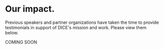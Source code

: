 # Our impact.

Previous speakers and partner organizations have taken the time to provide testimonials in support of DICE's mission and work. Please view them below.

COMING SOON
